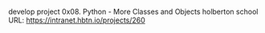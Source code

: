 develop project
0x08. Python - More Classes and Objects
holberton school
URL: https://intranet.hbtn.io/projects/260
